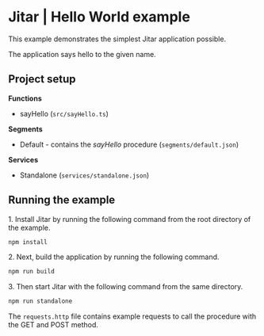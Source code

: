 
# Jitar | Hello World example

This example demonstrates the simplest Jitar application possible.

The application says hello to the given name.

## Project setup

**Functions**

* sayHello (`src/sayHello.ts`)

**Segments**

* Default - contains the *sayHello* procedure (`segments/default.json`)

**Services**

* Standalone (`services/standalone.json`)

## Running the example

1\. Install Jitar by running the following command from the root directory of the example.

```bash
npm install
```

2\. Next, build the application by running the following command.

```bash
npm run build
```

3\. Then start Jitar with the following command from the same directory.

```bash
npm run standalone
```

The ``requests.http`` file contains example requests to call the procedure with the GET and POST method.
